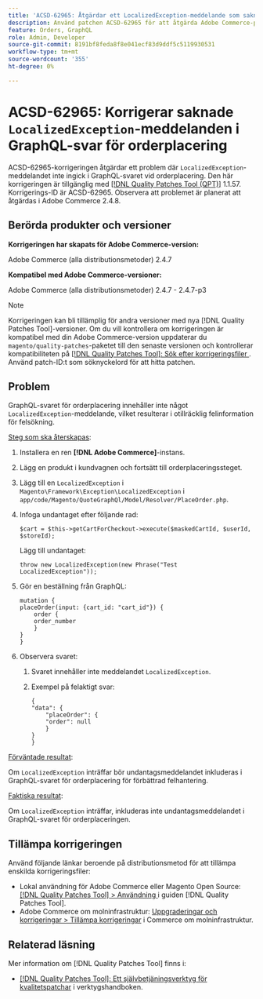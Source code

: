 ```yaml
---
title: 'ACSD-62965: Åtgärdar ett LocalizedException-meddelande som saknas i GraphQL-svar på orderplacering'
description: Använd patchen ACSD-62965 för att åtgärda Adobe Commerce-problem där meddelandet "LocalizedException" inte fanns med i GraphQL svar vid orderplacering.
feature: Orders, GraphQL
role: Admin, Developer
source-git-commit: 8191bf8feda8f8e041ecf83d9ddf5c5119930531
workflow-type: tm+mt
source-wordcount: '355'
ht-degree: 0%

---
```


# ACSD-62965: Korrigerar saknade `LocalizedException`-meddelanden i GraphQL-svar för orderplacering

ACSD-62965-korrigeringen åtgärdar ett problem där `LocalizedException`-meddelandet inte ingick i GraphQL-svaret vid orderplacering. Den här korrigeringen är tillgänglig med [[!DNL Quality Patches Tool (QPT)]](/help/tools/quality-patches-tool/quality-patches-tool-to-self-serve-quality-patches.md) 1.1.57. Korrigerings-ID är ACSD-62965. Observera att problemet är planerat att åtgärdas i Adobe Commerce 2.4.8.

## Berörda produkter och versioner

**Korrigeringen har skapats för Adobe Commerce-version:**

Adobe Commerce (alla distributionsmetoder) 2.4.7

**Kompatibel med Adobe Commerce-versioner:**

Adobe Commerce (alla distributionsmetoder) 2.4.7 - 2.4.7-p3

>[!NOTE]
>
>Korrigeringen kan bli tillämplig för andra versioner med nya [!DNL Quality Patches Tool]-versioner. Om du vill kontrollera om korrigeringen är kompatibel med din Adobe Commerce-version uppdaterar du `magento/quality-patches`-paketet till den senaste versionen och kontrollerar kompatibiliteten på [[!DNL Quality Patches Tool]: Sök efter korrigeringsfiler ](https://experienceleague.adobe.com/tools/commerce-quality-patches/index.html?lang=sv-SE). Använd patch-ID:t som söknyckelord för att hitta patchen.

## Problem

GraphQL-svaret för orderplacering innehåller inte något `LocalizedException`-meddelande, vilket resulterar i otillräcklig felinformation för felsökning.

<u>Steg som ska återskapas</u>:

1. Installera en ren **[!DNL Adobe Commerce]**-instans.
1. Lägg en produkt i kundvagnen och fortsätt till orderplaceringssteget.
1. Lägg till en `LocalizedException` i `Magento\Framework\Exception\LocalizedException` i `app/code/Magento/QuoteGraphQl/Model/Resolver/PlaceOrder.php`.
1. Infoga undantaget efter följande rad:

   ```
   $cart = $this->getCartForCheckout->execute($maskedCartId, $userId, $storeId);
   ```

   Lägg till undantaget:

   ```
   throw new LocalizedException(new Phrase("Test LocalizedException"));
   ```

1. Gör en beställning från GraphQL:

   ```
   mutation {
   placeOrder(input: {cart_id: "cart_id"}) {
       order {
       order_number
       }
   }
   }
   ```

1. Observera svaret:
   1. Svaret innehåller inte meddelandet `LocalizedException`.
   1. Exempel på felaktigt svar:

      ```
      {
      "data": {
          "placeOrder": {
          "order": null
          }
      }
      }
      ```

<u>Förväntade resultat</u>:

Om `LocalizedException` inträffar bör undantagsmeddelandet inkluderas i GraphQL-svaret för orderplacering för förbättrad felhantering.

<u>Faktiska resultat</u>:

Om `LocalizedException` inträffar, inkluderas inte undantagsmeddelandet i GraphQL-svaret för orderplaceringen.

## Tillämpa korrigeringen

Använd följande länkar beroende på distributionsmetod för att tillämpa enskilda korrigeringsfiler:

* Lokal användning för Adobe Commerce eller Magento Open Source: [[!DNL Quality Patches Tool] > Användning ](/help/tools/quality-patches-tool/usage.md) i guiden [!DNL Quality Patches Tool].
* Adobe Commerce om molninfrastruktur: [Uppgraderingar och korrigeringar > Tillämpa korrigeringar](https://experienceleague.adobe.com/docs/commerce-cloud-service/user-guide/develop/upgrade/apply-patches.html?lang=sv-SE) i Commerce om molninfrastruktur.

## Relaterad läsning

Mer information om [!DNL Quality Patches Tool] finns i:

* [[!DNL Quality Patches Tool]: Ett självbetjäningsverktyg för kvalitetspatchar](/help/tools/quality-patches-tool/quality-patches-tool-to-self-serve-quality-patches.md) i verktygshandboken.
